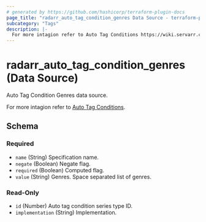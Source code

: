 ```yaml
---
# generated by https://github.com/hashicorp/terraform-plugin-docs
page_title: "radarr_auto_tag_condition_genres Data Source - terraform-provider-radarr"
subcategory: "Tags"
description: |-
  For more intagion refer to Auto Tag Conditions https://wiki.servarr.com/radarr/settings#conditions.
---
```


# radarr_auto_tag_condition_genres (Data Source)

<!-- subcategory:Tags --> Auto Tag Condition Genres data source.
For more intagion refer to [Auto Tag Conditions](https://wiki.servarr.com/radarr/settings#conditions).



<!-- schema generated by tfplugindocs -->
## Schema

### Required

- `name` (String) Specification name.
- `negate` (Boolean) Negate flag.
- `required` (Boolean) Computed flag.
- `value` (String) Genres. Space separated list of genres.

### Read-Only

- `id` (Number) Auto tag condition series type ID.
- `implementation` (String) Implementation.
